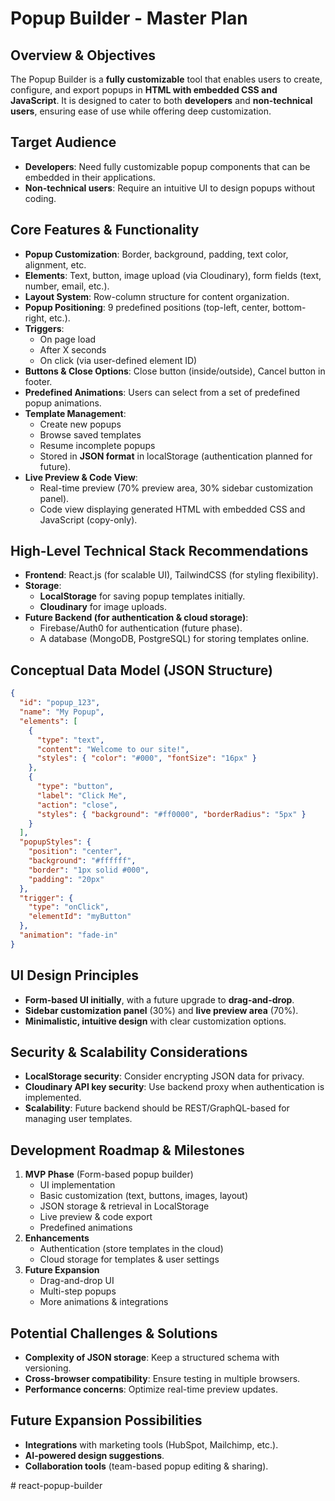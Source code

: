 # Popup Builder - Master Plan

## Overview & Objectives

The Popup Builder is a **fully customizable** tool that enables users to create, configure, and export popups in **HTML with embedded CSS and JavaScript**. It is designed to cater to both **developers** and **non-technical users**, ensuring ease of use while offering deep customization.

## Target Audience

- **Developers**: Need fully customizable popup components that can be embedded in their applications.
- **Non-technical users**: Require an intuitive UI to design popups without coding.

## Core Features & Functionality

- **Popup Customization**: Border, background, padding, text color, alignment, etc.
- **Elements**: Text, button, image upload (via Cloudinary), form fields (text, number, email, etc.).
- **Layout System**: Row-column structure for content organization.
- **Popup Positioning**: 9 predefined positions (top-left, center, bottom-right, etc.).
- **Triggers**:
  - On page load
  - After X seconds
  - On click (via user-defined element ID)
- **Buttons & Close Options**: Close button (inside/outside), Cancel button in footer.
- **Predefined Animations**: Users can select from a set of predefined popup animations.
- **Template Management**:
  - Create new popups
  - Browse saved templates
  - Resume incomplete popups
  - Stored in **JSON format** in localStorage (authentication planned for future).
- **Live Preview & Code View**:
  - Real-time preview (70% preview area, 30% sidebar customization panel).
  - Code view displaying generated HTML with embedded CSS and JavaScript (copy-only).

## High-Level Technical Stack Recommendations

- **Frontend**: React.js (for scalable UI), TailwindCSS (for styling flexibility).
- **Storage**:
  - **LocalStorage** for saving popup templates initially.
  - **Cloudinary** for image uploads.
- **Future Backend (for authentication & cloud storage)**:
  - Firebase/Auth0 for authentication (future phase).
  - A database (MongoDB, PostgreSQL) for storing templates online.

## Conceptual Data Model (JSON Structure)

```json
{
  "id": "popup_123",
  "name": "My Popup",
  "elements": [
    {
      "type": "text",
      "content": "Welcome to our site!",
      "styles": { "color": "#000", "fontSize": "16px" }
    },
    {
      "type": "button",
      "label": "Click Me",
      "action": "close",
      "styles": { "background": "#ff0000", "borderRadius": "5px" }
    }
  ],
  "popupStyles": {
    "position": "center",
    "background": "#ffffff",
    "border": "1px solid #000",
    "padding": "20px"
  },
  "trigger": {
    "type": "onClick",
    "elementId": "myButton"
  },
  "animation": "fade-in"
}
```

## UI Design Principles

- **Form-based UI initially**, with a future upgrade to **drag-and-drop**.
- **Sidebar customization panel** (30%) and **live preview area** (70%).
- **Minimalistic, intuitive design** with clear customization options.

## Security & Scalability Considerations

- **LocalStorage security**: Consider encrypting JSON data for privacy.
- **Cloudinary API key security**: Use backend proxy when authentication is implemented.
- **Scalability**: Future backend should be REST/GraphQL-based for managing user templates.

## Development Roadmap & Milestones

1. **MVP Phase** (Form-based popup builder)
   - UI implementation
   - Basic customization (text, buttons, images, layout)
   - JSON storage & retrieval in LocalStorage
   - Live preview & code export
   - Predefined animations
2. **Enhancements**
   - Authentication (store templates in the cloud)
   - Cloud storage for templates & user settings
3. **Future Expansion**
   - Drag-and-drop UI
   - Multi-step popups
   - More animations & integrations

## Potential Challenges & Solutions

- **Complexity of JSON storage**: Keep a structured schema with versioning.
- **Cross-browser compatibility**: Ensure testing in multiple browsers.
- **Performance concerns**: Optimize real-time preview updates.

## Future Expansion Possibilities

- **Integrations** with marketing tools (HubSpot, Mailchimp, etc.).
- **AI-powered design suggestions**.
- **Collaboration tools** (team-based popup editing & sharing).

#   r e a c t - p o p u p - b u i l d e r  
 